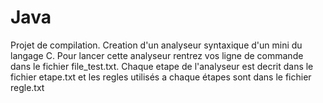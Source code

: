 # Java
Projet de compilation.
Creation d'un analyseur syntaxique d'un mini du langage C. Pour lancer cette analyseur rentrez vos ligne de commande dans le fichier file_test.txt.
Chaque etape de l'analyseur est decrit dans le fichier etape.txt et les regles utilisés a chaque étapes sont dans le fichier regle.txt
